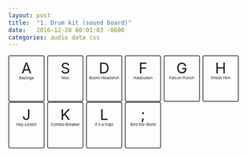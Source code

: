 ```yaml
---
layout: post
title:  "1. Drum kit (sound board)"
date:   2016-12-28 00:01:03 -0600
categories: audio data css
---
```


<style type="text/css">
	.key {
		width: 70px;
		height: 70px;
		font-size: 30px;
		border-radius: 4px;
		border: 2px solid #666;
		text-align: center;
		float: left;
		margin-right: 5px;
		padding-top: 0.7em;
		transition: all 0.1s;
		line-height: 1em;
	}
	.letter {
		display: block;
		line-height: 0.25em;
	}
	.sound {
		font-size: 8px;
		display: inline-block;

	}
	.playing {
		transform: scale(1.1);
		border-color: #fbdb65;
		font-size: 34px;
	}

</style>
<div class="keys">
	<div class="key" data-key="65">
		<span class="letter">A</span>
		<span class="sound">Bazinga</span>
	</div>
	<div class="key" data-key="83">
		<span class="letter">S</span>
		<span class="sound">Noo</span>
	</div>
	<div class="key" data-key="68">
		<span class="letter">D</span>
		<span class="sound">Boom Headshot</span>
	</div>
	<div class="key" data-key="70">
		<span class="letter">F</span>
		<span class="sound">Hadouken</span>
	</div>
	<div class="key" data-key="71">
		<span class="letter">G</span>
		<span class="sound">Falcon Punch</span>
	</div>
	<div class="key" data-key="72">
		<span class="letter">H</span>
		<span class="sound">Finish Him</span>
	</div>
	<div class="key" data-key="74">
		<span class="letter">J</span>
		<span class="sound">Hey Listen!</span>
	</div>
	<div class="key" data-key="75">
		<span class="letter">K</span>
		<span class="sound">Combo Breaker</span>
	</div>
	<div class="key" data-key="76">
		<span class="letter">L</span>
		<span class="sound">It's a trap!</span>
	</div>
	<div class="key" data-key="186">
		<span class="letter">;</span>
		<span class="sound">Bird the Word</span>
	</div>
</div>

<audio src="https://www.myinstants.com/media/sounds/bazinga.swf.mp3" data-key="65"></audio>
<audio src="https://www.myinstants.com/media/sounds/nooo.swf.mp3" data-key="83"></audio>
<audio src="https://www.myinstants.com/media/sounds/boomheadshot.swf.mp3" data-key="68"></audio>
<audio src="https://www.myinstants.com/media/sounds/hadouken.mp3" data-key="70"></audio>
<audio src="https://www.myinstants.com/media/sounds/falconpunch.swf.mp3" data-key="71"></audio>
<audio src="https://www.myinstants.com/media/sounds/finishhim.swf.mp3" data-key="72"></audio>
<audio src="https://www.myinstants.com/media/sounds/hey_listen.mp3" data-key="74"></audio>
<audio src="https://www.myinstants.com/media/sounds/combobreaker.mp3" data-key="75"></audio>
<audio src="https://www.myinstants.com/media/sounds/itsatrap.swf.mp3" data-key="76"></audio>
<audio src="https://www.myinstants.com/media/sounds/tindeck_1.mp3" data-key="186"></audio>

<script>

	function activateKey(e) {
		const audio = document.querySelector(`audio[data-key="${e.keyCode}"]`);
		const key = document.querySelector(`.key[data-key="${e.keyCode}"]`);
		if (!audio) {return;} // skip no audio.
		audio.currentTime = 0; // rewind audio.
		audio.play(); // play audio.

		// Add classes.
		key.classList.add("playing");
	}

	function removeTransition(e) {
		if (e.propertyName !== 'transform') return; // skip if not transform
		this.classList.remove("playing");
	}
	
	const keys = document.querySelectorAll(".key");
	keys.forEach(key => key.addEventListener("transitionend", removeTransition));
	window.addEventListener('keydown', activateKey);
	
</script>
